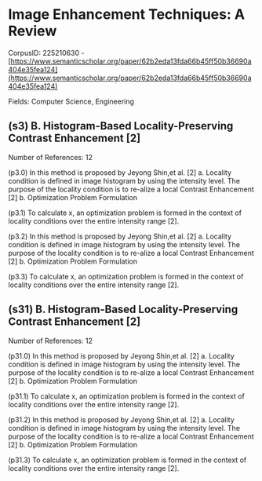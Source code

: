 # Image Enhancement Techniques: A Review

CorpusID: 225210630 - [https://www.semanticscholar.org/paper/62b2eda13fda66b45ff50b36690a404e35fea124](https://www.semanticscholar.org/paper/62b2eda13fda66b45ff50b36690a404e35fea124)

Fields: Computer Science, Engineering

## (s3) B. Histogram-Based Locality-Preserving Contrast Enhancement [2]
Number of References: 12

(p3.0) In this method is proposed by Jeyong Shin,et al. [2] a. Locality condition is defined in image histogram by using the intensity level. The purpose of the locality condition is to re-alize a local Contrast Enhancement [2] b. Optimization Problem Formulation

(p3.1) To calculate x, an optimization problem is formed in the context of locality conditions over the entire intensity range [2]. 

(p3.2) In this method is proposed by Jeyong Shin,et al. [2] a. Locality condition is defined in image histogram by using the intensity level. The purpose of the locality condition is to re-alize a local Contrast Enhancement [2] b. Optimization Problem Formulation

(p3.3) To calculate x, an optimization problem is formed in the context of locality conditions over the entire intensity range [2]. 
## (s31) B. Histogram-Based Locality-Preserving Contrast Enhancement [2]
Number of References: 12

(p31.0) In this method is proposed by Jeyong Shin,et al. [2] a. Locality condition is defined in image histogram by using the intensity level. The purpose of the locality condition is to re-alize a local Contrast Enhancement [2] b. Optimization Problem Formulation

(p31.1) To calculate x, an optimization problem is formed in the context of locality conditions over the entire intensity range [2]. 

(p31.2) In this method is proposed by Jeyong Shin,et al. [2] a. Locality condition is defined in image histogram by using the intensity level. The purpose of the locality condition is to re-alize a local Contrast Enhancement [2] b. Optimization Problem Formulation

(p31.3) To calculate x, an optimization problem is formed in the context of locality conditions over the entire intensity range [2]. 
